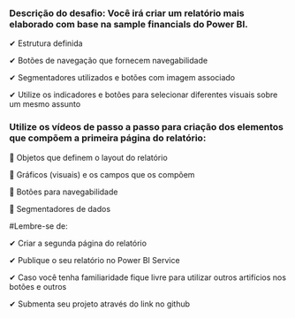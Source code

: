 ### Descrição do desafio: Você irá criar um relatório mais elaborado com base na sample financials do Power BI.

✔ Estrutura definida 

✔ Botões de navegação que fornecem navegabilidade 

✔ Segmentadores utilizados e botões com imagem associado 

✔ Utilize os indicadores e botões para selecionar diferentes visuais sobre um mesmo assunto 


### Utilize os vídeos de passo a passo para criação dos elementos que compõem a primeira página do relatório: 

:star2: Objetos que definem o layout do relatório 

:star2: Gráficos (visuais) e os campos que os compõem 

:star2: Botões para navegabilidade 

:star2: Segmentadores de dados 

#Lembre-se de: 

✔ Criar a segunda página do relatório 

✔ Publique o seu relatório no Power BI Service 

✔ Caso você tenha familiaridade fique livre para utilizar outros artifícios nos botões e outros 

✔ Submenta seu projeto através do link no github 


